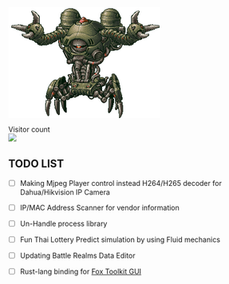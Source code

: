 <img align="center" src="https://github.com/KravitzMC/KravitzMC/blob/main/aa4.gif"> 

<p align="left"> 
  Visitor count<br>
  <img src="https://profile-counter.glitch.me/KravitzMC/count.svg"/>
<p align="left">


## TODO LIST

- [ ] Making Mjpeg Player control instead H264/H265 decoder for Dahua/Hikvision IP Camera
- [ ] IP/MAC Address Scanner for vendor information
- [ ] Un-Handle process library
- [ ] Fun Thai Lottery Predict simulation by using Fluid mechanics
- [ ] Updating Battle Realms Data Editor
- [ ] Rust-lang binding for [Fox Toolkit GUI](http://www.fox-toolkit.org/)

